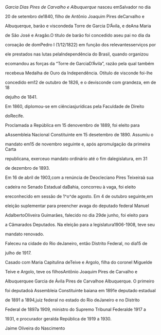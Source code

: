 

*Garcia Dias Pires de Carvalho e Albuquerque* nasceu emSalvador no dia

20 de setembro de1840, filho de Antônio Joaquim Pires deCarvalho e

Albuquerque, barão e viscondeda Torre de Garcia D’Ávila, e deAna Maria

de São José e Aragão.O titulo de barão foi concedido aseu pai no dia da

coroação de domPedro I (1/12/1822) em função dos relevantesserviços por

ele prestados nas lutas pelaIndependência do Brasil, quando organizou

ecomandou as forças da “Torre de GarciaD’Ávila”, razão pela qual também

recebeua Medalha de Ouro da Independência. Otítulo de visconde foi-lhe

concedido em12 de outubro de 1826, e o devisconde com grandeza, em de 18

dejulho de 1841.



Em 1860, diplomou-se em ciênciasjurídicas pela Faculdade de Direito

doRecife.



Proclamada a República em 15 denovembro de 1889, foi eleito para

aAssembleia Nacional Constituinte em 15 desetembro de 1890. Assumiu o

mandato em15 de novembro seguinte e, após apromulgação da primeira Carta

republicana, exerceuo mandato ordinário até o fim dalegislatura, em 31

de dezembro de 1893.



Em 16 de abril de 1903,com a renúncia de Deocleciano Pires Teixeiraà sua

cadeira no Senado Estadual daBahia, concorreu à vaga, foi eleito

ereconhecido em sessão de 1^o^de agosto. Em 4 de outubro seguinte,em

eleição suplementar para preencher avaga do deputado federal Manuel

AdalbertoOliveira Guimarães, falecido no dia 29de junho, foi eleito para

a Câmarados Deputados. Na eleição para a legislatura1906-1908, teve seu

mandato renovado.



Faleceu na cidade do Rio deJaneiro, então Distrito Federal, no dia15 de

julho de 1917.



Casado com Maria Capitulina deTeive e Argolo, filha do coronel Miguelde

Teive e Argolo, teve os filhosAntônio Joaquim Pires de Carvalho e

Albuquerquee Garcia de Ávila Pires de Carvalhoe Albuquerque. O primeiro

foi deputadoà Assembleia Constituinte baiana em 1891e deputado estadual

de 1891 a 1894,juiz federal no estado do Rio deJaneiro e no Distrito

Federal de 1897a 1909, ministro do Supremo Tribunal Federalde 1917 a

1931, e procurador geralda República de 1919 a 1930.



Jaime Oliveira do Nascimento




